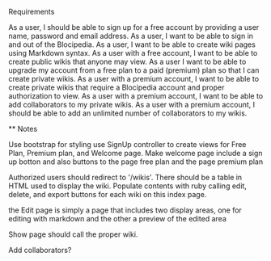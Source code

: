 Requirements

As a user, I should be able to sign up for a free account by providing a user name, password and email address.
As a user, I want to be able to sign in and out of the Blocipedia.
As a user, I want to be able to create wiki pages using Markdown syntax.
As a user with a free account, I want to be able to create public wikis that anyone may view.
As a user I want to be able to upgrade my account from a free plan to a paid (premium) plan so that I can create private wikis.
As a user with a premium account, I want to be able to create private wikis that require a Blocipedia account and proper authorization to view.
As a user with a premium account, I want to be able to add collaborators to my private wikis.
As a user with a premium account, I should be able to add an unlimited number of collaborators to my wikis.

** Notes

Use bootstrap for styling
use SignUp controller to create views for Free Plan, Premium plan, and Welcome page. Make welcome page include a sign up botton and also buttons to the page free plan and the page premium plan

Authorized users should redirect to '/wikis'. There should be a table in HTML used to display the wiki. Populate contents with ruby calling edit, delete, and export buttons for each wiki on this index page.

the Edit page is simply a page that includes two display areas, one for editing with markdown and the other a preview of the edited area

Show page should call the proper wiki. 

Add collaborators?
